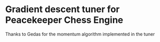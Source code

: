 # Gradient descent tuner for Peacekeeper Chess Engine

Thanks to Gedas for the momentum algorithm implemented in the tuner